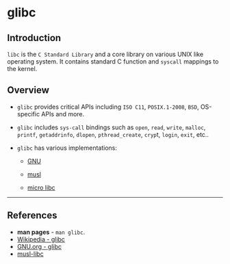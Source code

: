 # glibc

## Introduction

`libc` is the `C Standard Library` and a core library on various UNIX like operating system. It contains standard C function and `syscall` mappings to the kernel. 

## Overview

* `glibc` provides critical APIs including `ISO C11`, `POSIX.1-2008`, `BSD`, OS-specific APIs and more. 

* `glibc` includes `sys-call` bindings such as `open`, `read`, `write`, `malloc`, `printf`, `getaddrinfo`, `dlopen`, `pthread_create`, `cryp`t, `login`, `exit`, etc..

* `glibc` has various implementations:

    * [GNU](https://www.gnu.org/software/libc/)

    * [musl](https://wiki.musl-libc.org/)

    * [micro libc](https://www.uclibc.org/)

---

## References

* __man pages__ - `man glibc`.
* [Wikipedia - glibc](https://en.wikipedia.org/wiki/GNU_C_Library)
* [GNU.org - glibc](https://www.gnu.org/software/libc/)
* [musl-libc](https://wiki.musl-libc.org/)
